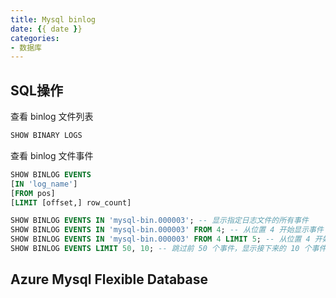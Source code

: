 ```yaml
---
title: Mysql binlog
date: {{ date }}
categories:
- 数据库
---
```


## SQL操作

查看 binlog 文件列表

```sql
SHOW BINARY LOGS
```

查看 binlog 文件事件

```sql
SHOW BINLOG EVENTS  
[IN 'log_name']  
[FROM pos]  
[LIMIT [offset,] row_count]  
```

```sql
SHOW BINLOG EVENTS IN 'mysql-bin.000003'; -- 显示指定日志文件的所有事件  
SHOW BINLOG EVENTS IN 'mysql-bin.000003' FROM 4; -- 从位置 4 开始显示事件  
SHOW BINLOG EVENTS IN 'mysql-bin.000003' FROM 4 LIMIT 5; -- 从位置 4 开始显示 5 个事件  
SHOW BINLOG EVENTS LIMIT 50, 10; -- 跳过前 50 个事件，显示接下来的 10 个事件  
```

## Azure Mysql Flexible Database

